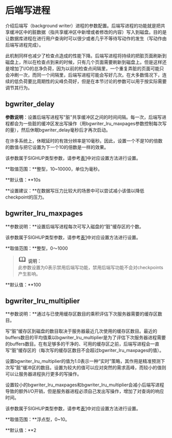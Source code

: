 # 后端写进程<a name="ZH-CN_TOPIC_0244544080"></a>

介绍后端写（background writer）进程的参数配置。后端写进程的功能就是把共享缓冲区中的脏数据（指共享缓冲区中新增或者修改的内容）写入到磁盘。目的是让数据库进程在进行用户查询时可以很少或者几乎不等待写动作的发生（写动作由后端写进程完成）。

此机制同样也减少了检查点造成的性能下降。后端写进程将持续的把脏页面刷新到磁盘上，所以在检查点到来的时候，只有几个页面需要刷新到磁盘上。但是这样还是增加了I/O的总净负荷，因为以前的检查点间隔里，一个重复弄脏的页面可能只会冲刷一次，而同一个间隔里，后端写进程可能会写好几次。在大多数情况下，连续的低负荷要比周期性的尖峰负荷好，但是在本节讨论的参数可以用于按实际需要调节其行为。

## bgwriter\_delay<a name="zh-cn_topic_0242371493_zh-cn_topic_0237124703_zh-cn_topic_0059777808_s7a1b19aec37546d18dbdbc2dd0ee9761"></a>

**参数说明**：设置后端写进程写"脏"共享缓冲区之间的时间间隔。每一次，后端写进程都会为一些脏的缓冲区发出写操作（用bgwriter\_lru\_maxpages参数控制每次写的量），然后休眠bgwriter\_delay毫秒后才再次启动。

在许多系统上，休眠延时的有效分辨率是10毫秒。因此，设置一个不是10的倍数的数值与把它设置为下一个10的倍数是一样的效果。

该参数属于SIGHUP类型参数，请参考[表1](zh-cn_topic_0237121562.md#zh-cn_topic_0059777490_t91a6f212010f4503b24d7943aed6d846)中对应设置方法进行设置。

**取值范围：**整型，10\~10000，单位为毫秒。

**默认值：**10s

**设置建议：**在数据写压力比较大的场景中可以尝试减小该值以降低checkpoint的压力。

## bgwriter\_lru\_maxpages<a name="zh-cn_topic_0242371493_zh-cn_topic_0237124703_zh-cn_topic_0059777808_sc67dc5cfd1504388be85d6fd898a1401"></a>

**参数说明：**设置后端写进程每次可写入磁盘的“脏”缓存区的个数。

该参数属于SIGHUP类型参数，请参考[表1](zh-cn_topic_0237121562.md#zh-cn_topic_0059777490_t91a6f212010f4503b24d7943aed6d846)中对应设置方法进行设置。

**取值范围：**整型，0～1000

>![](public_sys-resources/icon-note.gif) **说明：**   
>此参数设置为0表示禁用后端写功能，禁用后端写功能不会对checkpoints产生影响。  

**默认值：**100

## bgwriter\_lru\_multiplier<a name="zh-cn_topic_0242371493_zh-cn_topic_0237124703_zh-cn_topic_0059777808_sdc105506533c471fb439a74ea4c514a5"></a>

**参数说明：**通过与已使用缓存区数目的乘积评估下次服务器需要的缓存区数目。

写“脏”缓存区到磁盘的数目取决于服务器最近几次使用的缓存区数目。最近的buffers数目的平均值乘以bgwriter\_lru\_multiplier是为了评估下次服务器进程需要的buffers数目。在有足够多的干净的、可用的缓存区之前，后端写进程会一直写“脏”缓存区的（每次写的缓存区数目不会超过bgwriter\_lru\_maxpages的值）。

设置bgwriter\_lru\_multiplier的值为1.0表示一种“实时”策略，其作用是精准预测下次写“脏”缓冲区的数目。设置为较大的值可以应对突然的需求高峰，而较小的值则可以让服务器进程执行更多的写操作。

设置较小的bgwriter\_lru\_maxpages和bgwriter\_lru\_multiplier会减小后端写进程导致的额外I/O开销，但是服务器进程必须自己发出写操作，增加了对查询的响应时间。

该参数属于SIGHUP类型参数，请参考[表1](zh-cn_topic_0237121562.md#zh-cn_topic_0059777490_t91a6f212010f4503b24d7943aed6d846)中对应设置方法进行设置。

**取值范围：**浮点型，0\~10。

**默认值：**2

